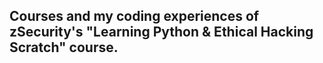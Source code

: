## Courses and my coding experiences of zSecurity's "Learning Python & Ethical Hacking Scratch" course.